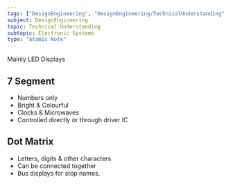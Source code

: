 ```yaml
---
tags: ["DesignEngineering", "DesignEngineering/TechnicalUnderstanding", "DesignEngineering/TechnicalUnderstanding/ElectronicSystems", "DesignEngineering/TechnicalUnderstanding/ElectronicSystems/Components"]
subject: DesignEngineering
topic: Technical Understanding
subtopic: Electronic Systems
type: "Atomic Note"
---
```


Mainly LED Displays

## 7 Segment
 - Numbers only
 - Bright & Colourful
 - Clocks & Microwaves
 - Controlled directly or through driver IC

## Dot Matrix
 - Letters, digits & other characters
 - Can be connected together
 - Bus displays for stop names.